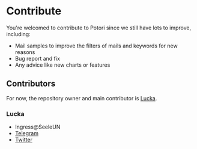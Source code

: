 # Contribute
You're welcomed to contribute to Potori since we still have lots to improve, including:

- Mail samples to improve the filters of mails and keywords for new reasons
- Bug report and fix
- Any advice like new charts or features

## Contributors
For now, the repository owner and main contributor is [Lucka](#Lucka).

### Lucka
- Ingress@SeeleUN
- [Telegram](https://t.me/SeeleUN "Telegram@SeeleUN")
- [Twitter](https://twitter.com/lucka_me "Twitter@lucka_me")
